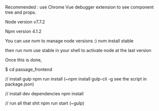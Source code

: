 Recommended : 
use Chrome Vue debugger extension to see component tree and props.

Node version
v7.7.2

Npm version
4.1.2

You can use nvm to manage node versions :)
nvm install stable

then run nvm use stable in your shell to activate node at the last version

Once this is done,

$ cd passage_frontend

// install gulp
npm run install (~npm install gulp-cli -g see the script in package.json)

// install dev dependencies
npm install

// run all that shit
npm run start (~gulp)


